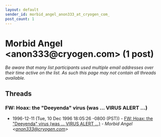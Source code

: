 ```yaml
---
layout: default
sender_id: morbid_angel_anon333_at_cryogen_com_
post_count: 1
---
```


# Morbid Angel <anon333<span>@</span>cryogen.com> (1 post)

_Be aware that many list participants used multiple email addresses over their time active on the list. As such this page may not contain all threads available._

## Threads

### FW: Hoax: the "Deeyenda" virus (was ... VIRUS ALERT ...)
+ 1996-12-11 (Tue, 10 Dec 1996 18:05:26 -0800 (PST)) - [FW: Hoax: the "Deeyenda" virus (was ... VIRUS ALERT ...)](/archive/1996/12/51397540b33b739a2847581d93fc7dace3f79d1d308f4a5bd11f3534c8d53a91) - _Morbid Angel \<anon333@cryogen.com\>_


